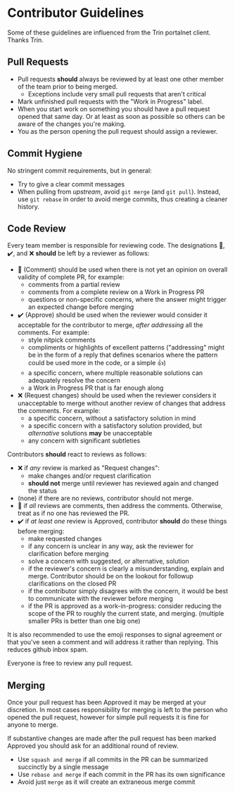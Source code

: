 # Contributor Guidelines
Some of these guidelines are influenced from the Trin portalnet client. Thanks Trin.

## Pull Requests
- Pull requests **should** always be reviewed by at least one other member of the team prior to being merged.
  - Exceptions include very small pull requests that aren't critical
- Mark unfinished pull requests with the "Work in Progress" label.
- When you start work on something you should have a pull request opened that same day. Or at least as soon
as possible so others can be aware of the changes you're making.
- You as the person opening the pull request should assign a reviewer.

## Commit Hygiene
No stringent commit requirements, but in general:

- Try to give a clear commit messages
- When pulling from *upstream*, avoid `git merge` (and `git pull`). Instead, use `git rebase` in
order to avoid merge commits, thus creating a cleaner history.

## Code Review
Every team member is responsible for reviewing code. The designations :speech_balloon:, :heavy_check_mark:, and :x: **should** be left by a reviewer as follows:

- :speech_balloon: (Comment) should be used when there is not yet an opinion on overall validity of complete PR, for example:
  - comments from a partial review
  - comments from a complete review on a Work in Progress PR
  - questions or non-specific concerns, where the answer might trigger an expected change before merging
- :heavy_check_mark: (Approve) should be used when the reviewer would consider it acceptable for the contributor to merge, *after addressing* all the comments. For example:
  - style nitpick comments
  - compliments or highlights of excellent patterns ("addressing" might be in the form of a reply that defines scenarios where the pattern could be used more in the code, or a simple :+1:)
  - a specific concern, where multiple reasonable solutions can adequately resolve the concern
  - a Work in Progress PR that is far enough along
- :x: (Request changes) should be used when the reviewer considers it unacceptable to merge without another review of changes that address the comments. For example:
  - a specific concern, without a satisfactory solution in mind
  - a specific concern with a satisfactory solution provided, but *alternative* solutions **may** be unacceptable
  - any concern with significant subtleties
  
Contributors **should** react to reviews as follows:
- :x: if *any* review is marked as "Request changes":
  - make changes and/or request clarification
  - **should not** merge until reviewer has reviewed again and changed the status
- (none) if there are no reviews, contributor should not merge.
- :speech_balloon: if *all* reviews are comments, then address the comments. Otherwise, treat as if no one has reviewed the PR.
- :heavy_check_mark: if *at least one* review is Approved, contributor **should** do these things before merging:
  - make requested changes
  - if any concern is unclear in any way, ask the reviewer for clarification before merging
  - solve a concern with suggested, or alternative, solution
  - if the reviewer's concern is clearly a misunderstanding, explain and merge. Contributor should be on the lookout for followup clarifications on the closed PR
  - if the contributor simply disagrees with the concern, it would be best to communicate with the reviewer before merging
  - if the PR is approved as a work-in-progress: consider reducing the scope of the PR to roughly the current state, and merging. (multiple smaller PRs is better than one big one)

It is also recommended to use the emoji responses to signal agreement or that
you've seen a comment and will address it rather than replying.  This reduces
github inbox spam.

Everyone is free to review any pull request.

## Merging
Once your pull request has been Approved it may be merged at your discretion. In most cases responsibility for merging is left to the person who opened the pull request, however for simple pull requests it is fine for anyone to merge.

If substantive changes are made after the pull request has been marked Approved you should ask for an additional round of review.

- Use `squash and merge` if all commits in the PR can be summarized succinctly by a single message
- Use `rebase and merge` if each commit in the PR has its own significance
- Avoid just `merge` as it will create an extraneous merge commit

